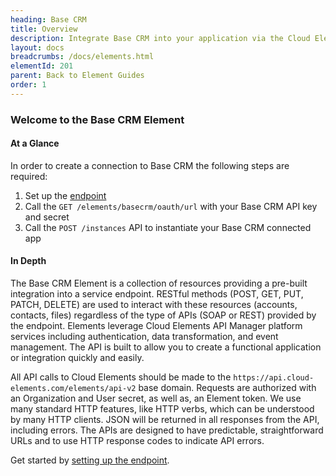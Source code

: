 ```yaml
---
heading: Base CRM
title: Overview
description: Integrate Base CRM into your application via the Cloud Elements APIs.
layout: docs
breadcrumbs: /docs/elements.html
elementId: 201
parent: Back to Element Guides
order: 1
---
```


### Welcome to the Base CRM Element


#### At a Glance

In order to create a connection to Base CRM the following steps are required:

1. Set up the [endpoint](basecrm-endpoint-setup.html)
2. Call the `GET /elements/basecrm/oauth/url` with your Base CRM API key and secret
3. Call the `POST /instances` API to instantiate your Base CRM connected app

#### In Depth

The Base CRM Element is a collection of resources providing a pre-built integration into a service endpoint. RESTful methods (POST, GET, PUT, PATCH, DELETE) are used to interact with these resources (accounts, contacts, files) regardless of the type of APIs (SOAP or REST) provided by the endpoint. Elements leverage Cloud Elements API Manager platform services including authentication, data transformation, and event management.  The API is built to allow you to create a functional application or integration quickly and easily.

All API calls to Cloud Elements should be made to the `https://api.cloud-elements.com/elements/api-v2` base domain. Requests are authorized with an Organization and User secret, as well as, an Element token.  We use many standard HTTP features, like HTTP verbs, which can be understood by many HTTP clients. JSON will be returned in all responses from the API, including errors. The APIs are designed to have predictable, straightforward URLs and to use HTTP response codes to indicate API errors.

Get started by [setting up the endpoint](basecrm-endpoint-setup.html).

